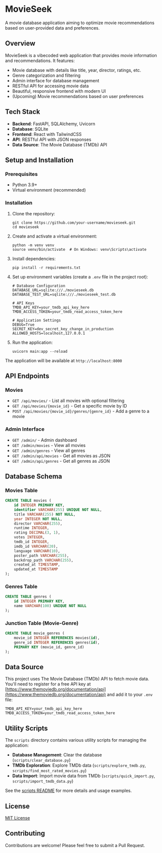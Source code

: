 # MovieSeek

A movie database application aiming to optimize movie recommendations based on user-provided data and preferences.

## Overview

MovieSeek is a vibecoded web application that provides movie information and recommendations. It features:

- Movie database with details like title, year, director, ratings, etc.
- Genre categorization and filtering
- Admin interface for database management
- RESTful API for accessing movie data
- Beautiful, responsive frontend with modern UI
- (Upcoming) Movie recommendations based on user preferences

## Tech Stack

- **Backend**: FastAPI, SQLAlchemy, Uvicorn
- **Database**: SQLite 
- **Frontend**: React with TailwindCSS
- **API**: RESTful API with JSON responses
- **Data Source**: The Movie Database (TMDb) API

## Setup and Installation

### Prerequisites

- Python 3.9+
- Virtual environment (recommended)

### Installation

1. Clone the repository:
   ```
   git clone https://github.com/your-username/movieseek.git
   cd movieseek
   ```

2. Create and activate a virtual environment:
   ```
   python -m venv venv
   source venv/bin/activate  # On Windows: venv\Scripts\activate
   ```

3. Install dependencies:
   ```
   pip install -r requirements.txt
   ```

4. Set up environment variables (create a `.env` file in the project root):
   ```
   # Database Configuration
   DATABASE_URL=sqlite:///./movieseek.db
   DATABASE_TEST_URL=sqlite:///./movieseek_test.db

   # API Keys
   TMDB_API_KEY=your_tmdb_api_key_here
   TMDB_ACCESS_TOKEN=your_tmdb_read_access_token_here

   # Application Settings
   DEBUG=True
   SECRET_KEY=dev_secret_key_change_in_production
   ALLOWED_HOSTS=localhost,127.0.0.1
   ```

5. Run the application:
   ```
   uvicorn main:app --reload
   ```

The application will be available at `http://localhost:8000`

## API Endpoints

### Movies

- `GET /api/movies/` - List all movies with optional filtering
- `GET /api/movies/{movie_id}` - Get a specific movie by ID
- `POST /api/movies/{movie_id}/genres/{genre_id}` - Add a genre to a movie

### Admin Interface

- `GET /admin/` - Admin dashboard
- `GET /admin/movies` - View all movies
- `GET /admin/genres` - View all genres
- `GET /admin/api/movies` - Get all movies as JSON
- `GET /admin/api/genres` - Get all genres as JSON

## Database Schema

### Movies Table

```sql
CREATE TABLE movies (
    id INTEGER PRIMARY KEY,
    identifier VARCHAR(255) UNIQUE NOT NULL,
    title VARCHAR(255) NOT NULL,
    year INTEGER NOT NULL,
    director VARCHAR(255),
    runtime INTEGER,
    rating DECIMAL(3, 1),
    votes INTEGER,
    tmdb_id INTEGER,
    imdb_id VARCHAR(20),
    language VARCHAR(10),
    poster_path VARCHAR(255),
    backdrop_path VARCHAR(255),
    created_at TIMESTAMP,
    updated_at TIMESTAMP
);
```

### Genres Table

```sql
CREATE TABLE genres (
    id INTEGER PRIMARY KEY,
    name VARCHAR(100) UNIQUE NOT NULL
);
```

### Junction Table (Movie-Genre)

```sql
CREATE TABLE movie_genres (
    movie_id INTEGER REFERENCES movies(id),
    genre_id INTEGER REFERENCES genres(id),
    PRIMARY KEY (movie_id, genre_id)
);
```

## Data Source

This project uses The Movie Database (TMDb) API to fetch movie data. You'll need to register for a free API key at [https://www.themoviedb.org/documentation/api](https://www.themoviedb.org/documentation/api) and add it to your `.env` file:

```
TMDB_API_KEY=your_tmdb_api_key_here
TMDB_ACCESS_TOKEN=your_tmdb_read_access_token_here
```

## Utility Scripts

The `scripts` directory contains various utility scripts for managing the application:

- **Database Management**: Clear the database (`scripts/clear_database.py`)
- **TMDb Exploration**: Explore TMDb data (`scripts/explore_tmdb.py`, `scripts/find_most_rated_movies.py`)
- **Data Import**: Import movie data from TMDb (`scripts/quick_import.py`, `scripts/import_tmdb_data.py`)

See the [scripts README](scripts/README.md) for more details and usage examples.

## License

[MIT License](LICENSE)

## Contributing

Contributions are welcome! Please feel free to submit a Pull Request.
